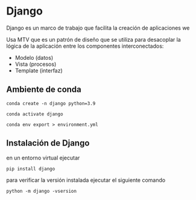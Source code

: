 # Django #

Django es un marco de trabajo que facilita la creación de aplicaciones we

Usa MTV  que es un patrón de diseño que se utiliza para desacoplar la lógica de la aplicación entre los componentes interconectados: 
- Modelo (datos)
- Vista (procesos)
- Template (interfaz)

## Ambiente de conda ###

```
conda create -n django python=3.9
```

```
conda activate django
```

```
conda env export > environment.yml
```


## Instalación de Django ##




en un entorno virtual ejecutar



```
pip install django
```

para verificar la versión instalada ejecutar el siguiente comando

```
python -m django -vsersion
```